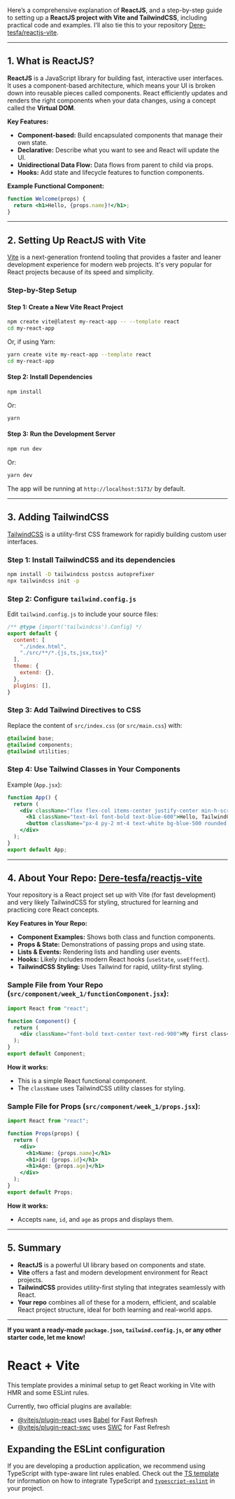 Here’s a comprehensive explanation of **ReactJS**, and a step-by-step guide to setting up a **ReactJS project with Vite and TailwindCSS**, including practical code and examples. I’ll also tie this to your repository [Dere-tesfa/reactjs-vite](https://github.com/Dere-tesfa/reactjs-vite).

---

## 1. What is ReactJS?

**ReactJS** is a JavaScript library for building fast, interactive user interfaces. It uses a component-based architecture, which means your UI is broken down into reusable pieces called components. React efficiently updates and renders the right components when your data changes, using a concept called the **Virtual DOM**.

**Key Features:**
- **Component-based:** Build encapsulated components that manage their own state.
- **Declarative:** Describe what you want to see and React will update the UI.
- **Unidirectional Data Flow:** Data flows from parent to child via props.
- **Hooks:** Add state and lifecycle features to function components.

**Example Functional Component:**
```jsx
function Welcome(props) {
  return <h1>Hello, {props.name}!</h1>;
}
```

---

## 2. Setting Up ReactJS with Vite

[Vite](https://vitejs.dev/) is a next-generation frontend tooling that provides a faster and leaner development experience for modern web projects. It's very popular for React projects because of its speed and simplicity.

### **Step-by-Step Setup**

#### **Step 1: Create a New Vite React Project**
```bash
npm create vite@latest my-react-app -- --template react
cd my-react-app
```
Or, if using Yarn:
```bash
yarn create vite my-react-app --template react
cd my-react-app
```

#### **Step 2: Install Dependencies**
```bash
npm install
```
Or:
```bash
yarn
```

#### **Step 3: Run the Development Server**
```bash
npm run dev
```
Or:
```bash
yarn dev
```
The app will be running at `http://localhost:5173/` by default.

---

## 3. Adding TailwindCSS

[TailwindCSS](https://tailwindcss.com/) is a utility-first CSS framework for rapidly building custom user interfaces.

### **Step 1: Install TailwindCSS and its dependencies**
```bash
npm install -D tailwindcss postcss autoprefixer
npx tailwindcss init -p
```

### **Step 2: Configure `tailwind.config.js`**
Edit `tailwind.config.js` to include your source files:
```js
/** @type {import('tailwindcss').Config} */
export default {
  content: [
    "./index.html",
    "./src/**/*.{js,ts,jsx,tsx}"
  ],
  theme: {
    extend: {},
  },
  plugins: [],
}
```

### **Step 3: Add Tailwind Directives to CSS**
Replace the content of `src/index.css` (or `src/main.css`) with:
```css
@tailwind base;
@tailwind components;
@tailwind utilities;
```

### **Step 4: Use Tailwind Classes in Your Components**
Example (`App.jsx`):
```jsx
function App() {
  return (
    <div className="flex flex-col items-center justify-center min-h-screen bg-gray-100">
      <h1 className="text-4xl font-bold text-blue-600">Hello, TailwindCSS + React!</h1>
      <button className="px-4 py-2 mt-4 text-white bg-blue-500 rounded hover:bg-blue-700">Click me</button>
    </div>
  );
}
export default App;
```

---

## 4. About Your Repo: [Dere-tesfa/reactjs-vite](https://github.com/Dere-tesfa/reactjs-vite)

Your repository is a React project set up with Vite (for fast development) and very likely TailwindCSS for styling, structured for learning and practicing core React concepts.

**Key Features in Your Repo:**
- **Component Examples:** Shows both class and function components.
- **Props & State:** Demonstrations of passing props and using state.
- **Lists & Events:** Rendering lists and handling user events.
- **Hooks:** Likely includes modern React hooks (`useState`, `useEffect`).
- **TailwindCSS Styling:** Uses Tailwind for rapid, utility-first styling.

### **Sample File from Your Repo (`src/component/week_1/functionComponent.jsx`):**
```jsx
import React from "react";

function Component() {
  return (
    <div className="font-bold text-center text-red-900">My first class</div>
  );
}
export default Component;
```
**How it works:**  
- This is a simple React functional component.
- The `className` uses TailwindCSS utility classes for styling.

### **Sample File for Props (`src/component/week_1/props.jsx`):**
```jsx
import React from "react";

function Props(props) {
  return (
    <div>
      <h1>Name: {props.name}</h1>
      <h1>id: {props.id}</h1>
      <h1>Age: {props.age}</h1>
    </div>
  );
}
export default Props;
```
**How it works:**  
- Accepts `name`, `id`, and `age` as props and displays them.

---

## 5. Summary

- **ReactJS** is a powerful UI library based on components and state.
- **Vite** offers a fast and modern development environment for React projects.
- **TailwindCSS** provides utility-first styling that integrates seamlessly with React.
- **Your repo** combines all of these for a modern, efficient, and scalable React project structure, ideal for both learning and real-world apps.

---

**If you want a ready-made `package.json`, `tailwind.config.js`, or any other starter code, let me know!**





# React + Vite

This template provides a minimal setup to get React working in Vite with HMR and some ESLint rules.

Currently, two official plugins are available:

- [@vitejs/plugin-react](https://github.com/vitejs/vite-plugin-react/blob/main/packages/plugin-react) uses [Babel](https://babeljs.io/) for Fast Refresh
- [@vitejs/plugin-react-swc](https://github.com/vitejs/vite-plugin-react/blob/main/packages/plugin-react-swc) uses [SWC](https://swc.rs/) for Fast Refresh

## Expanding the ESLint configuration

If you are developing a production application, we recommend using TypeScript with type-aware lint rules enabled. Check out the [TS template](https://github.com/vitejs/vite/tree/main/packages/create-vite/template-react-ts) for information on how to integrate TypeScript and [`typescript-eslint`](https://typescript-eslint.io) in your project.
